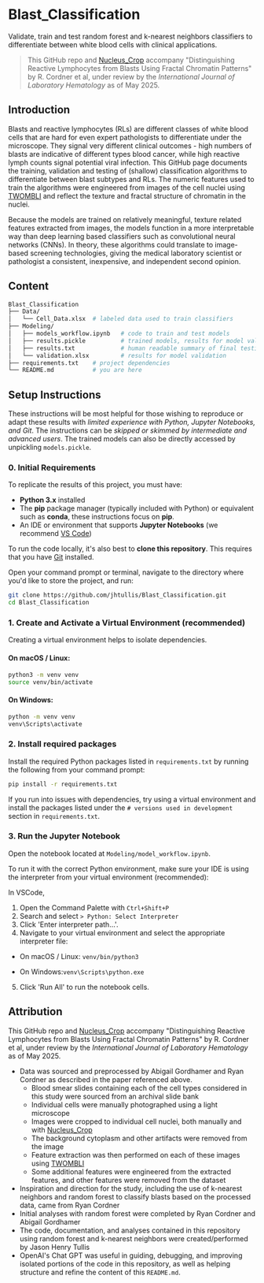 # Blast_Classification
 Validate, train and test random forest and k-nearest neighbors classifiers to differentiate between white blood cells with clinical applications.

> This GitHub repo and [Nucleus_Crop](https://github.com/jhtullis/Nucleus_Crop) accompany "Distinguishing Reactive Lymphocytes from Blasts Using Fractal Chromatin Patterns" by R. Cordner et al, under review by the *International Journal of Laboratory Hematology* as of May 2025.

## Introduction

Blasts and reactive lymphocytes (RLs) are different classes of white blood cells that are hard for even expert pathologists to differentiate under the microscope. They signal very different clinical outcomes - high numbers of blasts are indicative of different types blood cancer, while high reactive lymph counts signal potential viral infection. This GitHub page documents the training, validation and testing of (shallow) classification algorithms to differentiate between blast subtypes and RLs. The numeric features used to train the algorithms were engineered from images of the cell nuclei using [TWOMBLI](https://github.com/wershofe/TWOMBLI) and reflect the texture and fractal structure of chromatin in the nuclei.

Because the models are trained on relatively meaningful, texture related features extracted from images, the models function in a more interpretable way than deep learning based classifiers such as convolutional neural networks (CNNs). In theory, these algorithms could translate to image-based screening technologies, giving the medical laboratory scientist or pathologist a consistent, inexpensive, and independent second opinion.

## Content
```bash
Blast_Classification
├── Data/               
│   └── Cell_Data.xlsx  # labeled data used to train classifiers
├── Modeling/           
│   ├── models_workflow.ipynb   # code to train and test models
│   ├── results.pickle          # trained models, results for model validation and final testing 
│   ├── results.txt             # human readable summary of final testing results
│   └── validation.xlsx         # results for model validation 
├── requirements.txt    # project dependencies
└── README.md           # you are here
```

## Setup Instructions

These instructions will be most helpful for those wishing to reproduce or adapt these results with *limited experience with Python, Jupyter Notebooks, and Git*. The instructions can be *skipped or skimmed by intermediate and advanced users*. The trained models can also be directly accessed by unpickling `models.pickle`.

### 0. Initial Requirements

To replicate the results of this project, you must have:

- **Python 3.x** installed
- The **pip** package manager (typically included with Python) or equivalent such as **conda**, these instructions focus on **pip**. 
- An IDE or environment that supports **Jupyter Notebooks** (we recommend [VS Code](https://code.visualstudio.com/))

To run the code locally, it's also best to **clone this repository**. This requires that you have [Git](https://git-scm.com/) installed.

Open your command prompt or terminal, navigate to the directory where you'd like to store the project, and run:

```bash
git clone https://github.com/jhtullis/Blast_Classification.git
cd Blast_Classification
```

### 1. Create and Activate a Virtual Environment (recommended)

Creating a virtual environment helps to isolate dependencies.

#### On macOS / Linux:
```bash
python3 -m venv venv
source venv/bin/activate
```

#### On Windows:
```bash
python -m venv venv
venv\Scripts\activate
```

### 2. Install required packages

Install the required Python packages listed in `requirements.txt` by running the following from your command prompt:

```bash
pip install -r requirements.txt
```

If you run into issues with dependencies, try using a virtual environment and install the packages listed under the `# versions used in development` section in `requirements.txt`.

### 3. Run the Jupyter Notebook
Open the notebook located at `Modeling/model_workflow.ipynb`.

To run it with the correct Python environment, make sure your IDE is using the interpreter from your virtual environment (recommended):

In VSCode,
1. Open the Command Palette with `Ctrl+Shift+P`
2. Search and select `> Python: Select Interpreter`
3. Click 'Enter interpreter path...'. 
4. Navigate to your virtual environment and select the appropriate interpreter file:
- On macOS / Linux:
`venv/bin/python3`

- On Windows:`venv\Scripts\python.exe`

5. Click 'Run All' to run the notebook cells.

## Attribution

This GitHub repo and [Nucleus_Crop](https://github.com/jhtullis/Nucleus_Crop) accompany "Distinguishing Reactive Lymphocytes from Blasts Using Fractal Chromatin Patterns" by R. Cordner et al, under review by the *International Journal of Laboratory Hematology* as of May 2025.
- Data was sourced and preprocessed by Abigail Gordhamer and Ryan Cordner as described in the paper referenced above.
  - Blood smear slides containing each of the cell types considered in this study were sourced from an archival slide bank
  - Individual cells were manually photographed using a light microscope
  - Images were cropped to individual cell nuclei, both manually and with [Nucleus_Crop](https://github.com/jhtullis/Nucleus_Crop)
  - The background cytoplasm and other artifacts were removed from the image
  - Feature extraction was then performed on each of these images using [TWOMBLI](https://github.com/wershofe/TWOMBLI)
  - Some additional features were engineered from the extracted features, and other features were removed from the dataset
- Inspiration and direction for the study, including the use of k-nearest neighbors and random forest to classify blasts based on the processed data, came from Ryan Cordner
- Initial analyses with random forest were completed by Ryan Cordner and Abigail Gordhamer
- The code, documentation, and analyses contained in this repository using random forest and k-nearest neighbors were created/performed by Jason Henry Tullis
- OpenAI's Chat GPT was useful in guiding, debugging, and improving isolated portions of the code in this repository, as well as helping structure and refine the content of this `README.md`.
